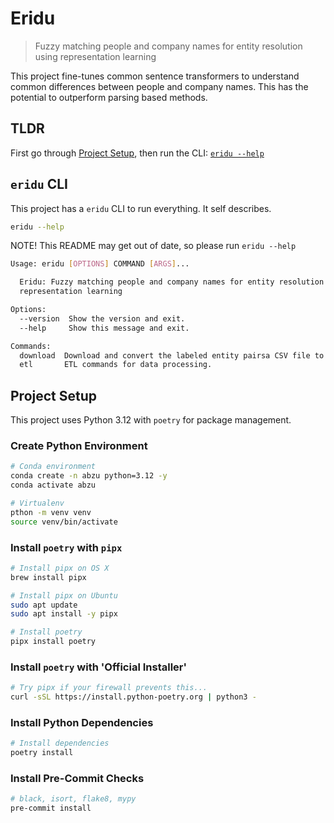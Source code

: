 # Eridu

> Fuzzy matching people and company names for entity resolution using representation learning

This project fine-tunes common sentence transformers to understand common differences between people and company names. This has the potential to outperform parsing based methods.

## TLDR

First go through <a href="#project-setup">Project Setup</a>, then run the CLI: <a href="#eridu-cli">`eridu --help`</a>

## `eridu` CLI

This project has a `eridu` CLI to run everything. It self describes.

```bash
eridu --help
```

NOTE! This README may get out of date, so please run `eridu --help`

```bash
Usage: eridu [OPTIONS] COMMAND [ARGS]...

  Eridu: Fuzzy matching people and company names for entity resolution using
  representation learning

Options:
  --version  Show the version and exit.
  --help     Show this message and exit.

Commands:
  download  Download and convert the labeled entity pairsa CSV file to...
  etl       ETL commands for data processing.
```

## Project Setup

This project uses Python 3.12 with `poetry` for package management.

### Create Python Environment

```bash
# Conda environment
conda create -n abzu python=3.12 -y
conda activate abzu

# Virtualenv
pthon -m venv venv
source venv/bin/activate
```

### Install `poetry` with `pipx`

```bash
# Install pipx on OS X
brew install pipx

# Install pipx on Ubuntu
sudo apt update
sudo apt install -y pipx

# Install poetry
pipx install poetry
```

### Install `poetry` with 'Official Installer'

```bash
# Try pipx if your firewall prevents this...
curl -sSL https://install.python-poetry.org | python3 -
```

### Install Python Dependencies

```bash
# Install dependencies
poetry install
```

### Install Pre-Commit Checks

```bash
# black, isort, flake8, mypy
pre-commit install
```
